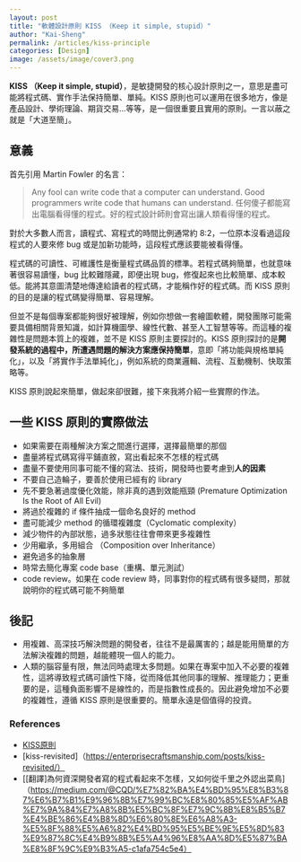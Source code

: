 ```yaml
---
layout: post
title: "軟體設計原則 KISS （Keep it simple, stupid）"
author: "Kai-Sheng"
permalink: /articles/kiss-principle
categories: [Design]
image: /assets/image/cover3.png
--- 
```


**KISS （Keep it simple, stupid）**，是敏捷開發的核心設計原則之一，意思是盡可能將程式碼、實作手法保持簡單、單純。KISS 原則也可以運用在很多地方，像是產品設計、學術理論、期貨交易...等等，是一個很重要且實用的原則。一言以蔽之就是「大道至簡」。

## **意義**
首先引用 Martin Fowler 的名言：
> Any fool can write code that a computer can understand. Good programmers write code that humans can understand.
> 任何傻子都能寫出電腦看得懂的程式。好的程式設計師則會寫出讓人類看得懂的程式。

對於大多數人而言，讀程式、寫程式的時間比例通常約 8:2，一位原本沒看過這段程式的人要來修 bug 或是加新功能時，這段程式應該要能被看得懂。

程式碼的可讀性、可維護性是衡量程式碼品質的標準。若程式碼夠簡單，也就意味著很容易讀懂，bug 比較難隱藏，即便出現 bug，修復起來也比較簡單、成本較低。能將其意圖清楚地傳達給讀者的程式碼，才能稱作好的程式碼。而 KISS 原則的目的是讓的程式碼變得簡單、容易理解。

但並不是每個專案都能夠很好被理解，例如你想做一套繪圖軟體，開發團隊可能需要具備相關背景知識，如計算機圖學、線性代數、甚至人工智慧等等。而這種的複雜性是問題本質上的複雜，並不是 KISS 原則主要探討的。KISS 原則探討的是**開發系統的過程中，所遭遇問題的解決方案應保持簡單**，意即「將功能與規格單純化」，以及「將實作手法單純化」，例如系統的商業邏輯、流程、互動機制、快取策略等。

KISS 原則說起來簡單，做起來卻很難，接下來我將介紹一些實際的作法。

## **一些 KISS 原則的實際做法**
- 如果需要在兩種解決方案之間進行選擇，選擇最簡單的那個
- 盡量將程式碼寫得平鋪直敘，寫出看起來不怎樣的程式碼
- 盡量不要使用同事可能不懂的寫法、技術，開發時也要考慮到**人的因素**
- 不要自己造輪子，要善於使用已經有的 library
- 先不要急著過度優化效能，除非真的遇到效能瓶頸 (Premature Optimization Is the Root of All Evil)
- 將過於複雜的 if 條件抽成一個命名良好的 method
- 盡可能減少 method 的循環複雜度（Cyclomatic complexity）
- 減少物件的內部狀態，過多狀態往往會帶來更多複雜性
- 少用繼承，多用組合 （Composition over Inheritance）
- 避免過多的抽象層
- 時常去簡化專案 code base（重構、單元測試）
- code review。如果在 code review 時，同事對你的程式碼有很多疑問，那就說明你的程式碼可能不夠簡單

## **後記**
- 用複雜、高深技巧解決問題的開發者，往往不是最厲害的；越是能用簡單的方法解決複雜的問題，越能體現一個人的能力。
- 人類的腦容量有限，無法同時處理太多問題。如果在專案中加入不必要的複雜性，這將導致程式碼可讀性下降，從而降低其他同事的理解、推理能力；更重要的是，這種負面影響不是線性的，而是指數性成長的。因此避免增加不必要的複雜性，遵循 KISS 原則是很重要的。簡單永遠是個值得的投資。

### **References**
- [KISS原則](https://zh.wikipedia.org/zh-tw/KISS%E5%8E%9F%E5%88%99)
- [kiss-revisited]（https://enterprisecraftsmanship.com/posts/kiss-revisited/）
- [[翻譯]為何資深開發者寫的程式看起來不怎樣，又如何從千里之外認出菜鳥]（https://medium.com/@CQD/%E7%82%BA%E4%BD%95%E8%B3%87%E6%B7%B1%E9%96%8B%E7%99%BC%E8%80%85%E5%AF%AB%E7%9A%84%E7%A8%8B%E5%BC%8F%E7%9C%8B%E8%B5%B7%E4%BE%86%E4%B8%8D%E6%80%8E%E6%A8%A3-%E5%8F%88%E5%A6%82%E4%BD%95%E5%BE%9E%E5%8D%83%E9%87%8C%E4%B9%8B%E5%A4%96%E8%AA%8D%E5%87%BA%E8%8F%9C%E9%B3%A5-c1afa754c5e4）
 